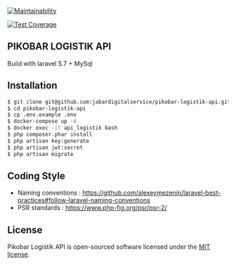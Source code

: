 [![Maintainability](https://api.codeclimate.com/v1/badges/4cc69dc0dac733eb9d36/maintainability)](https://codeclimate.com/github/rindibudiaramdhan/pikobar-logistik-backend/maintainability)

[![Test Coverage](https://api.codeclimate.com/v1/badges/4cc69dc0dac733eb9d36/test_coverage)](https://codeclimate.com/github/rindibudiaramdhan/pikobar-logistik-backend/test_coverage)

## PIKOBAR LOGISTIK API
Build with laravel 5.7 + MySql

## Installation

```sh
$ git clone git@github.com:jabardigitalservice/pikobar-logistik-api.git
$ cd pikobar-logistik-api
$ cp .env.example .env
$ docker-compose up -d
$ docker exec -it api_logistik bash
$ php composer.phar install
$ php artisan key:generate
$ php artisan jwt:secret
$ php artisan migrate
```


## Coding Style
- Naming conventions :
https://github.com/alexeymezenin/laravel-best-practices#follow-laravel-naming-conventions
- PSR standards :
https://www.php-fig.org/psr/psr-2/

## License
Pikobar Logistik API is open-sourced software licensed under the [MIT license](https://opensource.org/licenses/MIT).
